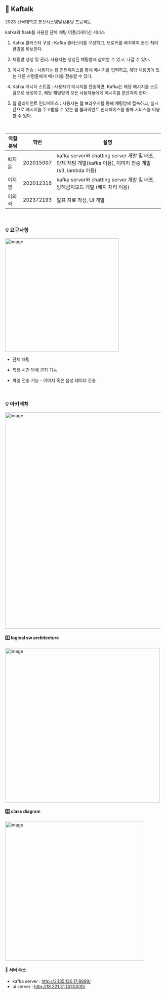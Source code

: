 ## 📲 Kaftalk

2023 건국대학교 분산시스템및컴퓨팅 프로젝트

kafka와 flask를 사용한 단체 채팅 어플리케이션 서비스 

1. Kafka 클러스터 구성 : Kafka 클러스터를 구성하고, 브로커를 배치하여 분산 처리 환경을 확보한다. 

2. 채팅방 생성 및 관리: 사용자는 생성된 채팅방에 참여할 수 있고, 나갈 수 있다. 

3. 메시지 전송 : 사용자는 웹 인터페이스를 통해 메시지를 입력하고, 해당 채팅방에 있는 다른 사람들에게 메시지를 전송할 수 있다. 

4. Kafka 메시지 스트림 : 사용자가 메시지를 전송하면, Kafka는 해당 메시지를 스트림으로 생성하고, 해당 채팅방의 모든 사용자들에게 메시지를 분산처리 한다. 

5. 웹 클라이언트 인터페이스 : 사용자는 웹 브라우저를 통해 채팅방에 접속하고, 실시간으로 메시지를 주고받을 수 있는 웹 클라이언트 인터페이스를 통해 서비스를 이용할 수 있다. 

<br>

|역할 분담|학번|설명|
|------|---|---|
|박지은|202015007| kafka server와 chatting server 개발 및 배포, 단체 채팅 개발(kafka 이용), 이미지 전송 개발(s3, lambda 이용)|
|이지영|202012316|kafka server와 chatting server 개발 및 배포, 방해금지모드 개발 (배치 처리 이용)|
|이의석|202372193|발표 자료 작성, UI 개발|

<br>


### 💡 요구사항

<img width="367" alt="image" src="https://github.com/zeunxx/dms-2023-7-project/assets/81572478/cd1707e5-33a9-4083-95fa-38d9e6b22f1f">

- 단체 채팅 

- 특정 시간 방해 금지 기능 

- 파일 전송 기능 - 이미지 혹은 음성 데이터 전송

  <br>

  

### 💡  아키텍처 


<img width="700" alt="image" src="https://github.com/zeunxx/dms-2023-7-project/assets/81572478/2bdce7dd-e617-4488-b4cd-4b0346aba812">

<br>

####  1️⃣ logical sw architecture

<img width="500" alt="image" src="https://github.com/zeunxx/dms-2023-7-project/assets/81572478/bf838967-0f05-4c7d-b05a-849c70a7fb17">

<br>

####  2️⃣ class diagram
<img width="450" alt="image" src="https://github.com/zeunxx/dms-2023-7-project/assets/81572478/11e2aa85-f8e3-473f-92bd-7a4aded50eb4">






<br>

 #### 📌 서버 주소
- kafka server : http://3.135.130.17:8989/
- ui server : http://18.221.31.141:5000/
